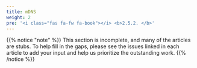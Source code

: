 ```yaml
---
title: mDNS
weight: 2
pre: '<i class="fas fa-fw fa-book"></i> <b>2.5.2. </b>'
---
```


{{% notice "note" %}}
This section is incomplete, and many of the articles are stubs. To help fill in
the gaps, please see the issues linked in each article to add your input and
help us prioritize the outstanding work.
{{% /notice %}}
